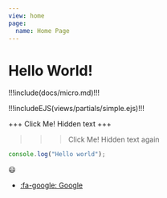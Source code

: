 ```yaml
---
view: home
page:
  name: Home Page
---
```


# Hello World!

!!!include(docs/micro.md)!!!

!!!includeEJS(views/partials/simple.ejs)!!!


+++ Click Me!
Hidden text
+++

>>> Click Me!
Hidden text again
>>>

```js:hello.js
console.log("Hello world");
```

:smiley:

- [:fa-google: Google](https://www.google.com/)
